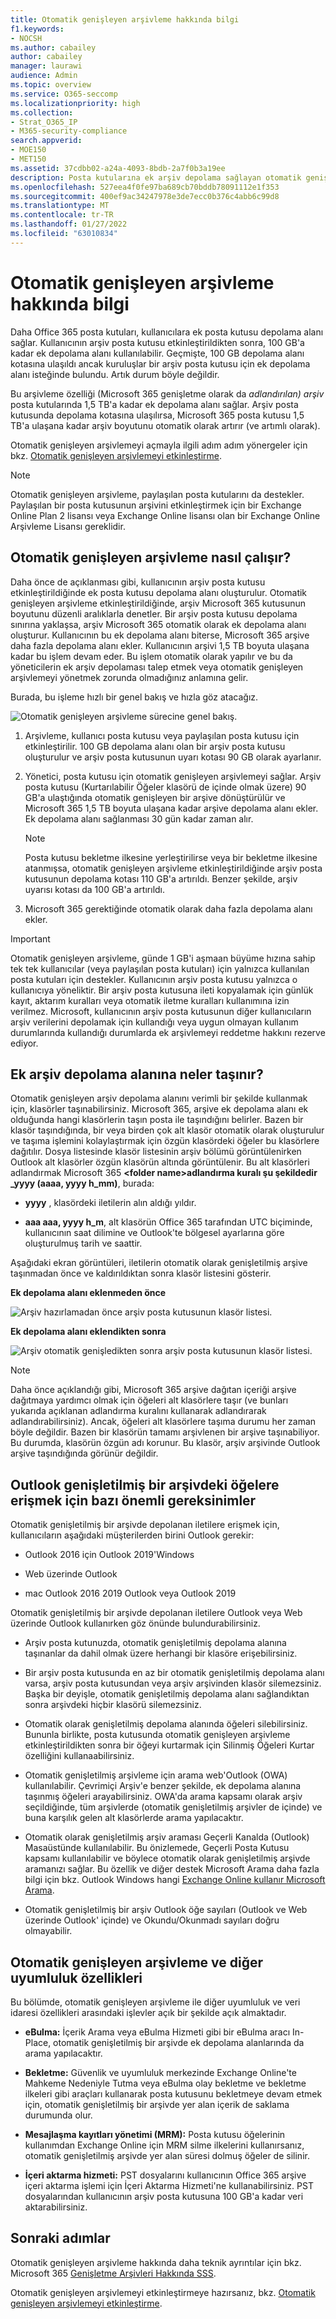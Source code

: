 ```yaml
---
title: Otomatik genişleyen arşivleme hakkında bilgi
f1.keywords:
- NOCSH
ms.author: cabailey
author: cabailey
manager: laurawi
audience: Admin
ms.topic: overview
ms.service: O365-seccomp
ms.localizationpriority: high
ms.collection:
- Strat_O365_IP
- M365-security-compliance
search.appverid:
- MOE150
- MET150
ms.assetid: 37cdbb02-a24a-4093-8bdb-2a7f0b3a19ee
description: Posta kutularına ek arşiv depolama sağlayan otomatik genişleyen arşivleme Exchange Online öğrenin.
ms.openlocfilehash: 527eea4f0fe97ba689cb70bddb78091112e1f353
ms.sourcegitcommit: 400ef9ac34247978e3de7ecc0b376c4abb6c99d8
ms.translationtype: MT
ms.contentlocale: tr-TR
ms.lasthandoff: 01/27/2022
ms.locfileid: "63010834"
---
```

# <a name="learn-about-auto-expanding-archiving"></a>Otomatik genişleyen arşivleme hakkında bilgi

Daha Office 365 posta kutuları, kullanıcılara ek posta kutusu depolama alanı sağlar. Kullanıcının arşiv posta kutusu etkinleştirildikten sonra, 100 GB'a kadar ek depolama alanı kullanılabilir. Geçmişte, 100 GB depolama alanı kotasına ulaşıldı ancak kuruluşlar bir arşiv posta kutusu için ek depolama alanı isteğinde bulundu. Artık durum böyle değildir.

Bu arşivleme özelliği (Microsoft 365 genişletme olarak da *adlandırılan) arşiv* posta kutularında 1,5 TB'a kadar ek depolama alanı sağlar. Arşiv posta kutusunda depolama kotasına ulaşılırsa, Microsoft 365 posta kutusu 1,5 TB'a ulaşana kadar arşiv boyutunu otomatik olarak artırır (ve artımlı olarak).

Otomatik genişleyen arşivlemeyi açmayla ilgili adım adım yönergeler için bkz. [Otomatik genişleyen arşivlemeyi etkinleştirme](enable-autoexpanding-archiving.md).

> [!NOTE]
> Otomatik genişleyen arşivleme, paylaşılan posta kutularını da destekler. Paylaşılan bir posta kutusunun arşivini etkinleştirmek için bir Exchange Online Plan 2 lisansı veya Exchange Online lisansı olan bir Exchange Online Arşivleme Lisansı gereklidir.

## <a name="how-auto-expanding-archiving-works"></a>Otomatik genişleyen arşivleme nasıl çalışır?

Daha önce de açıklanması gibi, kullanıcının arşiv posta kutusu etkinleştirildiğinde ek posta kutusu depolama alanı oluşturulur. Otomatik genişleyen arşivleme etkinleştirildiğinde, arşiv Microsoft 365 kutusunun boyutunu düzenli aralıklarla denetler. Bir arşiv posta kutusu depolama sınırına yaklaşsa, arşiv Microsoft 365 otomatik olarak ek depolama alanı oluşturur. Kullanıcının bu ek depolama alanı biterse, Microsoft 365 arşive daha fazla depolama alanı ekler. Kullanıcının arşivi 1,5 TB boyuta ulaşana kadar bu işlem devam eder. Bu işlem otomatik olarak yapılır ve bu da yöneticilerin ek arşiv depolaması talep etmek veya otomatik genişleyen arşivlemeyi yönetmek zorunda olmadığınız anlamına gelir.

Burada, bu işleme hızlı bir genel bakış ve hızla göz atacağız.

![Otomatik genişleyen arşivleme sürecine genel bakış.](../media/74355385-d990-44fe-8a87-6c3639d1f63f.png)

1. Arşivleme, kullanıcı posta kutusu veya paylaşılan posta kutusu için etkinleştirilir. 100 GB depolama alanı olan bir arşiv posta kutusu oluşturulur ve arşiv posta kutusunun uyarı kotası 90 GB olarak ayarlanır.

2. Yönetici, posta kutusu için otomatik genişleyen arşivlemeyi sağlar. Arşiv posta kutusu (Kurtarılabilir Öğeler klasörü de içinde olmak üzere) 90 GB'a ulaştığında otomatik genişleyen bir arşive dönüştürülür ve Microsoft 365 1,5 TB boyuta ulaşana kadar arşive depolama alanı ekler. Ek depolama alanı sağlanması 30 gün kadar zaman alır.

   > [!NOTE]
   > Posta kutusu bekletme ilkesine yerleştirilirse veya bir bekletme ilkesine atanmışsa, otomatik genişleyen arşivleme etkinleştirildiğinde arşiv posta kutusunun depolama kotası 110 GB'a artırıldı. Benzer şekilde, arşiv uyarısı kotası da 100 GB'a artırıldı.

3. Microsoft 365 gerektiğinde otomatik olarak daha fazla depolama alanı ekler.

> [!IMPORTANT]
> Otomatik genişleyen arşivleme, günde 1 GB'i aşmaan büyüme hızına sahip tek tek kullanıcılar (veya paylaşılan posta kutuları) için yalnızca kullanılan posta kutuları için destekler. Kullanıcının arşiv posta kutusu yalnızca o kullanıcıya yöneliktir. Bir arşiv posta kutusuna ileti kopyalamak için günlük kayıt, aktarım kuralları veya otomatik iletme kuralları kullanımına izin verilmez. Microsoft, kullanıcının arşiv posta kutusunun diğer kullanıcıların arşiv verilerini depolamak için kullandığı veya uygun olmayan kullanım durumlarında kullandığı durumlarda ek arşivlemeyi reddetme hakkını rezerve ediyor.

## <a name="what-gets-moved-to-the-additional-archive-storage-space"></a>Ek arşiv depolama alanına neler taşınır?

Otomatik genişleyen arşiv depolama alanını verimli bir şekilde kullanmak için, klasörler taşınabilirsiniz. Microsoft 365, arşive ek depolama alanı ek olduğunda hangi klasörlerin taşın posta ile taşındığını belirler. Bazen bir klasör taşındığında, bir veya birden çok alt klasör otomatik olarak oluşturulur ve taşıma işlemini kolaylaştırmak için özgün klasördeki öğeler bu klasörlere dağıtılır. Dosya listesinde klasör listesinin arşiv bölümü görüntülenirken Outlook alt klasörler özgün klasörün altında görüntülenir. Bu alt klasörleri adlandırmak Microsoft 365 **\<folder name\>adlandırma kuralı şu şekildedir _yyyy (aaaa, yyyy h_mm)**, burada:

- **yyyy** , klasördeki iletilerin alın aldığı yıldır.

- **aaa aaa, yyyy h_m**, alt klasörün Office 365 tarafından UTC biçiminde, kullanıcının saat dilimine ve Outlook'te bölgesel ayarlarına göre oluşturulmuş tarih ve saattir.

Aşağıdaki ekran görüntüleri, iletilerin otomatik olarak genişletilmiş arşive taşınmadan önce ve kaldırıldıktan sonra klasör listesini gösterir.

 **Ek depolama alanı eklenmeden önce**

![Arşiv hazırlamadan önce arşiv posta kutusunun klasör listesi.](../media/5d6d6420-e562-4912-aaab-1c111762b3f6.png)

 **Ek depolama alanı eklendikten sonra**

![Arşiv otomatik genişledikten sonra arşiv posta kutusunun klasör listesi.](../media/c03c5f51-23fa-4fc2-b887-7e7e5cce30da.png)

> [!NOTE]
> Daha önce açıklandığı gibi, Microsoft 365 arşive dağıtan içeriği arşive dağıtmaya yardımcı olmak için öğeleri alt klasörlere taşır (ve bunları yukarıda açıklanan adlandırma kuralını kullanarak adlandırarak adlandırabilirsiniz). Ancak, öğeleri alt klasörlere taşıma durumu her zaman böyle değildir. Bazen bir klasörün tamamı arşivlenen bir arşive taşınabiliyor. Bu durumda, klasörün özgün adı korunur.  Bu klasör, arşiv arşivinde Outlook arşive taşındığında görünür değildir.

## <a name="outlook-requirements-for-accessing-items-in-an-auto-expanded-archive"></a>Outlook genişletilmiş bir arşivdeki öğelere erişmek için bazı önemli gereksinimler

Otomatik genişletilmiş bir arşivde depolanan iletilere erişmek için, kullanıcıların aşağıdaki müşterilerden birini Outlook gerekir:

- Outlook 2016 için Outlook 2019'Windows

- Web üzerinde Outlook

- mac Outlook 2016 2019 Outlook veya Outlook 2019

Otomatik genişletilmiş bir arşivde depolanan iletilere Outlook veya Web üzerinde Outlook kullanırken göz önünde bulundurabilirsiniz.

- Arşiv posta kutunuzda, otomatik genişletilmiş depolama alanına taşınanlar da dahil olmak üzere herhangi bir klasöre erişebilirsiniz.

- Bir arşiv posta kutusunda en az bir otomatik genişletilmiş depolama alanı varsa, arşiv posta kutusundan veya arşiv arşivinden klasör silemezsiniz. Başka bir deyişle, otomatik genişletilmiş depolama alanı sağlandıktan sonra arşivdeki hiçbir klasörü silemezsiniz.

- Otomatik olarak genişletilmiş depolama alanında öğeleri silebilirsiniz. Bununla birlikte, posta kutusunda otomatik genişleyen arşivleme etkinleştirildikten sonra bir öğeyi kurtarmak için Silinmiş Öğeleri Kurtar özelliğini kullanaabilirsiniz.

- Otomatik genişletilmiş arşivleme için arama web'Outlook (OWA) kullanılabilir. Çevrimiçi Arşiv'e benzer şekilde, ek depolama alanına taşınmış öğeleri arayabilirsiniz. OWA'da arama kapsamı olarak arşiv seçildiğinde, tüm arşivlerde (otomatik genişletilmiş arşivler de içinde) ve buna karşılık gelen alt klasörlerde arama yapılacaktır.

- Otomatik olarak genişletilmiş arşiv araması Geçerli Kanalda (Outlook) Masaüstünde kullanılabilir. Bu önizlemede, Geçerli Posta Kutusu kapsamı kullanılabilir ve böylece otomatik olarak genişletilmiş arşivde aramanızı sağlar. Bu özellik ve diğer destek Microsoft Arama daha fazla bilgi için bkz. Outlook Windows hangi [Exchange Online kullanır Microsoft Arama](https://techcommunity.microsoft.com/t5/outlook-global-customer-service/how-outlook-for-windows-connected-to-exchange-online-utilizes/ba-p/1715045). 

- Otomatik genişletilmiş bir arşiv Outlook öğe sayıları (Outlook ve Web üzerinde Outlook' içinde) ve Okundu/Okunmadı sayıları doğru olmayabilir.

## <a name="auto-expanding-archiving-and-other-compliance-features"></a>Otomatik genişleyen arşivleme ve diğer uyumluluk özellikleri

Bu bölümde, otomatik genişleyen arşivleme ile diğer uyumluluk ve veri idaresi özellikleri arasındaki işlevler açık bir şekilde açık almaktadır.

- **eBulma:** İçerik Arama veya eBulma Hizmeti gibi bir eBulma aracı In-Place, otomatik genişletilmiş bir arşivde ek depolama alanlarında da arama yapılacaktır.

- **Bekletme:** Güvenlik ve uyumluluk merkezinde Exchange Online'te Mahkeme Nedeniyle Tutma veya eBulma olay bekletme ve bekletme ilkeleri gibi araçları kullanarak posta kutusunu bekletmeye devam etmek için, otomatik genişletilmiş bir arşivde yer alan içerik de saklama durumunda olur.

- **Mesajlaşma kayıtları yönetimi (MRM):** Posta kutusu öğelerinin kullanımdan Exchange Online için MRM silme ilkelerini kullanırsanız, otomatik genişletilmiş arşivde yer alan süresi dolmuş öğeler de silinir.

- **İçeri aktarma hizmeti:** PST dosyalarını kullanıcının Office 365 arşive içeri aktarma işlemi için İçeri Aktarma Hizmeti'ne kullanabilirsiniz. PST dosyalarından kullanıcının arşiv posta kutusuna 100 GB'a kadar veri aktarabilirsiniz.

## <a name="next-steps"></a>Sonraki adımlar

Otomatik genişleyen arşivleme hakkında daha teknik ayrıntılar için bkz. Microsoft 365 [Genişletme Arşivleri Hakkında SSS](https://techcommunity.microsoft.com/t5/exchange-team-blog/office-365-auto-expanding-archives-faq/ba-p/607784).

Otomatik genişleyen arşivlemeyi etkinleştirmeye hazırsanız, bkz. [Otomatik genişleyen arşivlemeyi etkinleştirme](enable-autoexpanding-archiving.md).